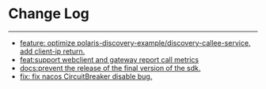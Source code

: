 # Change Log
---

- [feature: optimize polaris-discovery-example/discovery-callee-service, add client-ip return.](https://github.com/Tencent/spring-cloud-tencent/pull/941)
- [feat:support webclient and gateway report call metrics](https://github.com/Tencent/spring-cloud-tencent/pull/942)
- [docs:prevent the release of the final version of the sdk.](https://github.com/Tencent/spring-cloud-tencent/pull/945)
- [fix: fix nacos CircuitBreaker disable bug.](https://github.com/Tencent/spring-cloud-tencent/pull/947)
